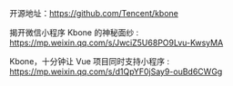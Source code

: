 
开源地址：https://github.com/Tencent/kbone






揭开微信小程序 Kbone 的神秘面纱 : https://mp.weixin.qq.com/s/JwciZ5U68PO9Lvu-KwsyMA

Kbone，十分钟让 Vue 项目同时支持小程序 : https://mp.weixin.qq.com/s/d1QpYF0jSay9-ouBd6CWGg